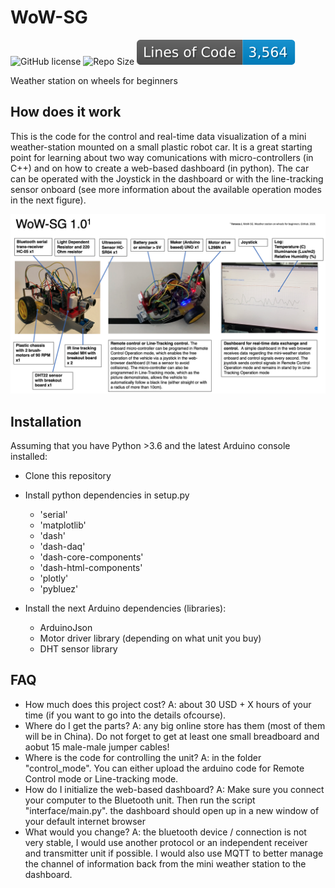 # WoW-SG
![GitHub license](https://img.shields.io/github/license/jimenofonseca/wow-sg) ![Repo Size](https://img.shields.io/github/repo-size/jimenofonseca/wow-sg) ![Lines](https://github.com/jimenofonseca/wow-sg/blob/image-data/badge-lines-of-code.svg)

Weather station on wheels for beginners
 
 ## How does it work

 This is the code for the control and real-time data visualization of a mini weather-station mounted on a small plastic robot car. 
 It is a great starting point for learning about two way comunications with micro-controllers (in C++) and on how to create a web-based dashboard (in python).
 The car can be operated with the Joystick in the dashboard or with the line-tracking sensor onboard (see more information about the available operation modes in the next figure).
 
 ![summary](https://github.com/jimenofonseca/wow-sg/blob/master/images/summary.PNG)
 

## Installation

Assuming that you have Python >3.6 and the latest Arduino console installed:

- Clone this repository
- Install python dependencies in setup.py

  - 'serial'
  - 'matplotlib'
  - 'dash'
  - 'dash-daq'
  - 'dash-core-components'
  - 'dash-html-components'
  - 'plotly'
  - 'pybluez'
  
- Install the next Arduino dependencies (libraries):

  - ArduinoJson
  - Motor driver library (depending on what unit you buy)
  - DHT sensor library

## FAQ

- How much does this project cost? A: about 30 USD + X hours of your time (if you want to go into the details ofcourse).
- Where do I get the parts? A: any big online store has them (most of them will be in China). Do not forget to get at least one small breadboard and aobut 15 male-male jumper cables!
- Where is the code for controlling the unit? A: in the folder "control_mode". You can either upload the arduino code for Remote Control mode or Line-tracking mode.
- How do I initialize the web-based dashboard? A: Make sure you connect your computer to the Bluetooth unit. Then run the script "interface/main.py". the dashboard should open up in a new window of your default internet browser
- What would you change? A: the bluetooth device / connection is not very stable, I would use another protocol or an independent receiver and transmitter unit if possible. I would also use MQTT to better manage the channel of information back from the mini weather station to the dashboard.
